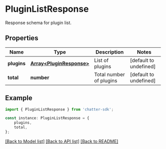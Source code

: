 # PluginListResponse

Response schema for plugin list.

## Properties

Name | Type | Description | Notes
------------ | ------------- | ------------- | -------------
**plugins** | [**Array&lt;PluginResponse&gt;**](PluginResponse.md) | List of plugins | [default to undefined]
**total** | **number** | Total number of plugins | [default to undefined]

## Example

```typescript
import { PluginListResponse } from 'chatter-sdk';

const instance: PluginListResponse = {
    plugins,
    total,
};
```

[[Back to Model list]](../README.md#documentation-for-models) [[Back to API list]](../README.md#documentation-for-api-endpoints) [[Back to README]](../README.md)
